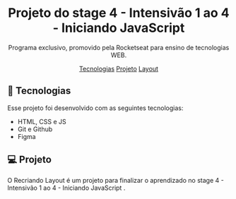 <h1 align="center"> Projeto do stage 4 - Intensivão 1 ao 4 - Iniciando JavaScript</h1>

<p align="center">
Programa exclusivo, promovido pela Rocketseat para ensino de tecnologias WEB. <br/>
</p>

<p align="center">
  <a href="#-tecnologias">Tecnologias</a>
  <a href="#-projeto">Projeto</a>
  <a href="#-layout">Layout</a>
</p>


## 🚀 Tecnologias

Esse projeto foi desenvolvido com as seguintes tecnologias:

- HTML, CSS e JS
- Git e Github
- Figma

## 💻 Projeto

O Recriando Layout é um projeto para finalizar o aprendizado no stage 4 - Intensivão 1 ao 4 - Iniciando JavaScript .

